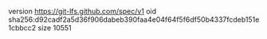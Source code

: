 version https://git-lfs.github.com/spec/v1
oid sha256:d92cadf2a5d36f906dabeb390faa4e04f64f5f6df50b4337fcdeb151e1cbbcc2
size 10551
